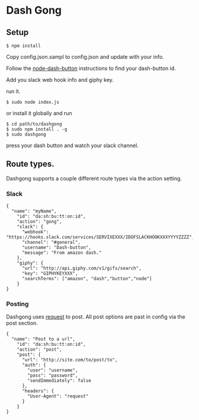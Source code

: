 # Dash Gong

## Setup

```
$ npm install
```

Copy config.json.sampl to config.json and update with your info.

Follow the [node-dash-button](https://github.com/hortinstein/node-dash-button) instructions to find your dash-button id.

Add you slack web hook info and giphy key.

run it.

```
$ sudo node index.js
```

or install it globally and run

```
$ cd path/to/dashgong
$ sudo npm install . -g
$ sudo dashgong
```

press your dash button and watch your slack channel.


## Route types.
Dashgong supports a couple different route types via the action setting.

### Slack

```
{
  "name": "myName",
    "id": "da:sh:bu:tt:on:id",
    "action": "gong",
    "slack": {
      "webhook": "https://hooks.slack.com/services/SERVIXEXXX/IDOFSLACKHOOKXXXYYYYZZZZ",
      "channel": "#general",
      "username": "Dash-button",
      "message": "From amazon dash."
    },
    "giphy": {
      "url": "http://api.giphy.com/v1/gifs/search",
      "key": "GIPHYKEYXXX",
      "searchTerms": ["amazon", "dash","button","node"]
    }
}
```



### Posting

Dashgong uses [request](https://github.com/request/request) to post. All post options are past in config via the post section.

```
{
  "name": "Post to a url",
    "id": "da:sh:bu:tt:on:id",
    "action": "post",
    "post": {
      "url": "http://site.com/to/post/to",
      "auth": {
        "user": "username",
        "pass": "password",
        "sendImmediately": false
      },
      "headers": {
        "User-Agent": "request"
      }
    }
}
```
